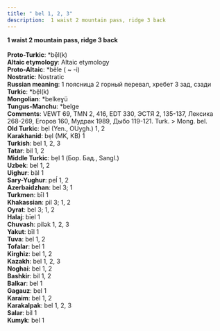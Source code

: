 ```yaml
---
title: " bel 1, 2, 3"
description:  1 waist 2 mountain pass, ridge 3 back
---
```

<strong> 1 waist 2 mountain pass, ridge 3 back</strong><br><br>
<strong>Proto-Turkic</strong>:  *bẹ̄l(k)<br>
<strong>Altaic etymology</strong>:  Altaic etymology<br>
<strong> Proto-Altaic</strong>:  *bēle ( ~ -i)<br>
<strong>Nostratic</strong>:  Nostratic<br>
<strong>Russian meaning</strong>:  1 поясница 2 горный перевал, хребет 3 зад, сзади<br>
<strong>Turkic</strong>:  *bẹ̄l(k)<br>
<strong>Mongolian</strong>:  *belkeɣü<br>
<strong>Tungus-Manchu</strong>:  *belge<br>
<strong>Comments</strong>:  VEWT 69, TMN 2, 416, EDT 330, ЭСТЯ 2, 135-137, Лексика 268-269, Егоров 160, Мудрак 1989, Дыбо 119-121. Turk. > Mong. bel.<br>
<strong>Old Turkic</strong>:  bẹl (Yen., OUygh.) 1, 2<br>
<strong>Karakhanid</strong>:  bẹl (MK, KB) 1<br>
<strong>Turkish</strong>:  bel 1, 2, 3<br>
<strong>Tatar</strong>:  bil 1, 2<br>
<strong>Middle Turkic</strong>:  bẹl 1 (Бор. Бад., Sangl.)<br>
<strong>Uzbek</strong>:  bel 1, 2<br>
<strong>Uighur</strong>:  bäl 1<br>
<strong>Sary-Yughur</strong>:  peĺ 1, 2<br>
<strong>Azerbaidzhan</strong>:  bel 3; 1<br>
<strong>Turkmen</strong>:  bīl 1<br>
<strong>Khakassian</strong>:  pil 3; 1, 2<br>
<strong>Oyrat</strong>:  bel 3; 1, 2<br>
<strong>Halaj</strong>:  bīel 1<br>
<strong>Chuvash</strong>:  pilǝk 1, 2, 3<br>
<strong>Yakut</strong>:  bīl 1<br>
<strong>Tuva</strong>:  bel 1, 2<br>
<strong>Tofalar</strong>:  bel 1<br>
<strong>Kirghiz</strong>:  bel 1, 2<br>
<strong>Kazakh</strong>:  bel 1, 2, 3<br>
<strong>Noghai</strong>:  bel 1, 2<br>
<strong>Bashkir</strong>:  bil 1, 2<br>
<strong>Balkar</strong>:  bel 1<br>
<strong>Gagauz</strong>:  bel 1<br>
<strong>Karaim</strong>:  bel 1, 2<br>
<strong>Karakalpak</strong>:  bel 1, 2, 3<br>
<strong>Salar</strong>:  bil 1<br>
<strong>Kumyk</strong>:  bel 1<br>



